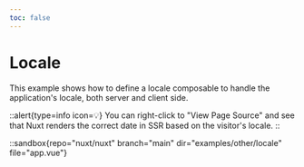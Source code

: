 ```yaml
---
toc: false
---
```


# Locale

This example shows how to define a locale composable to handle the application's locale, both server and client side.

::alert{type=info icon=💡}
You can right-click to "View Page Source" and see that Nuxt renders the correct date in SSR based on the visitor's locale.
::

::sandbox{repo="nuxt/nuxt" branch="main" dir="examples/other/locale" file="app.vue"}
